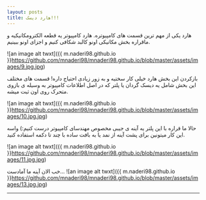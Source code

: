 ```yaml
---
layout: posts
title: هارد دیسک!!!
---
```


هارد یکی از مهم ترین قسمت های کامپیوتره.
هارد کامپیوتر یه قطعه الکترومکانیکیه و ماقراره بخش مکانیکی اونو کالبد شکافی کنیم و اجزای اونو ببینیم.

![an image alt twxt]({{ m.naderi98.github.io }}https://github.com/mnaderi98/mnaderi98.github.io/blob/master/assets/images/9.jpg.jpg)

بازکردن این بخش هارد خیلی کار سختیه و به زور زیادی احتیاج داره!
قسمت های مختلف این بخش شامل یه دیسک گردان یا پلتر که در اصل اطلاعات کامپیوتر به وسیله ی بازوی متحرک روی اون ثبت میشه.

![an image alt twxt]({{ m.naderi98.github.io }}https://github.com/mnaderi98/mnaderi98.github.io/blob/master/assets/images/10.jpg.jpg)
 
 حالا ما قراره با این پلتر یه آینه ی جیبی مخصوص مهندسای کامپیوتر درست کنیم:)
 واسه این کار میتونین برای پشت آینه از نمد یا به بافت ساده  با چند تا دکمه استفاده کنید.
 
![an image alt twxt]({{ m.naderi98.github.io }}https://github.com/mnaderi98/mnaderi98.github.io/blob/master/assets/images/11.jpg.jpg)
 
 خب الان آینه ما آمادست...
![an image alt twxt]({{ m.naderi98.github.io }}https://github.com/mnaderi98/mnaderi98.github.io/blob/master/assets/images/13.jpg.jpg)

---

